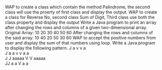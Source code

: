WAP to create a class which contain the method Palindrome, the second class will use the proerty of first class and display the output.
WAP to create a class for Reverse No, second class Sum of Digit, Third class use both the class property and display the output
Write a Java program to print an array after changing the rows and columns of a given two-dimensional array.
Original Array:
10 20 30
40 50 60
After changing the rows and columns of the said array:
10 40
20 50
30 60
WAP to accept the positive numbers from user and display the sum of that numbers using loop.
Write a Java program to display the following pattern.
   J    a   v     v  a                                                  
   J   a a   v   v  a a                                                 
J  J  aaaaa   V V  aaaaa                                                
 JJ  a     a   V  a     a
